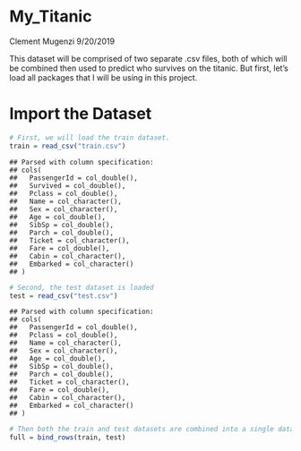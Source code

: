 My\_Titanic
================
Clement Mugenzi
9/20/2019

This dataset will be comprised of two separate .csv files, both of which
will be combined then used to predict who survives on the titanic. But
first, let’s load all packages that I will be using in this project.

# Import the Dataset

``` r
# First, we will load the train dataset.
train = read_csv("train.csv")
```

    ## Parsed with column specification:
    ## cols(
    ##   PassengerId = col_double(),
    ##   Survived = col_double(),
    ##   Pclass = col_double(),
    ##   Name = col_character(),
    ##   Sex = col_character(),
    ##   Age = col_double(),
    ##   SibSp = col_double(),
    ##   Parch = col_double(),
    ##   Ticket = col_character(),
    ##   Fare = col_double(),
    ##   Cabin = col_character(),
    ##   Embarked = col_character()
    ## )

``` r
# Second, the test dataset is loaded
test = read_csv("test.csv")
```

    ## Parsed with column specification:
    ## cols(
    ##   PassengerId = col_double(),
    ##   Pclass = col_double(),
    ##   Name = col_character(),
    ##   Sex = col_character(),
    ##   Age = col_double(),
    ##   SibSp = col_double(),
    ##   Parch = col_double(),
    ##   Ticket = col_character(),
    ##   Fare = col_double(),
    ##   Cabin = col_character(),
    ##   Embarked = col_character()
    ## )

``` r
# Then both the train and test datasets are combined into a single dataset.
full = bind_rows(train, test)
```
